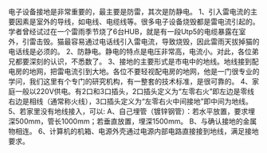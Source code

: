 


电子设备接地是非常重要的，最主要是防雷，其次是防静电。
1、引入雷电流的主要因素是室外的导线，如电线、电缆线等。很多电子设备烧毁都是雷电流引起的。学者曾经试过在一个雷雨季节烧了6台HUB，就是有一段Utp5的电缆暴露在室外，引雷击毁。猫最容易通过电话线引入雷电流，导致烧毁，因此雷雨天拔掉猫的电话线是必须的。
2、防静电。静电的特点是电压非常高，电流小。对此，各位弟兄都要深刻的认识，不悉数了。
3、接地的主要形式是市电中的地线。地线接到配电房的地网，把雷电流引到大地。各位不要轻视配电房的地网，他是一门很专业的学问，我们这里有个专门的研究机构，有一整套的技术标准，是很可靠的。
4、家庭一般以220V供电。有2口和3口插头，2口插头定义为“左零右火”即左边是零线右边是相线（通常称火线），3口插头定义为“左零右火中间接地”即中间为地线。
5、若家里没有地线接入，可以:
A、自己埋管（镀锌钢管）：若水平放置，要求埋深500mm，管长1000mm；若垂直放置，埋深1500mm。
B、与确认接地的金属物相连。
6、计算机的机箱、电源外壳通过电源内部电路直接接到地线，满足接地要求。